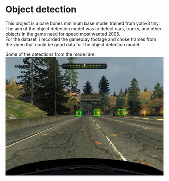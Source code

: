 # Object detection
This project is a bare bones minimum base model trained from yolov3 tiny.  
The aim of the object detection model was to detect cars, trucks, and other objects in the game need for speed most wanted 2005.  
For the dataset, i recorded the gameplay footage and chose frames from the video that could be good data for the object detection model.  

Some of the detections from the model are:
![](https://github.com/AmarCodes-22/nfs_object_detection/blob/main/detections/Screenshot%20from%202021-09-05%2022-41-17.png)
